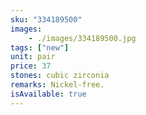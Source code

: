 ```yaml
---
sku: "334189500"
images:
    - ./images/334189500.jpg
tags: ["new"]
unit: pair
price: 37
stones: cubic zirconia
remarks: Nickel-free.
isAvailable: true
---
```


